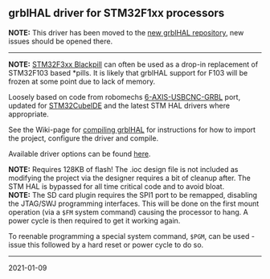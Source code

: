## grblHAL driver for STM32F1xx processors

__NOTE:__ This driver has been moved to the [new grblHAL repository](https://github.com/grblHAL/STM32F1xx), new issues should be opened there.

---

__NOTE:__ [STM32F3xx Blackpill](../STM32F3xx/README.md) can often be used as a drop-in replacement of STM32F103 based *pills. It is likely that grblHAL support for F103 will be frozen at some point due to lack of memory.

Loosely based on code from robomechs [6-AXIS-USBCNC-GRBL](https://github.com/robomechs/6-AXIS-USBCNC-GRBL) port, updated for [STM32CubeIDE](https://www.st.com/en/development-tools/stm32cubeide.htm) and the latest STM HAL drivers where appropriate.

See the Wiki-page for [compiling grblHAL](https://github.com/terjeio/grblHAL/wiki/Compiling-GrblHAL) for instructions for how to import the project, configure the driver and compile.

Available driver options can be found [here](Inc/my_machine.h).

__NOTE:__ Requires 128KB of flash! The .ioc design file is not included as modifying the project via the designer requires a bit of cleanup after. The STM HAL is bypassed for all time critical code and to avoid bloat.  
__NOTE:__ The SD card plugin requires the SPI1 port to be remapped, disabling the JTAG/SWJ programming interfaces. This will be done on the first mount operation (via a `$FM` system command) causing the processor to hang. A power cycle is then required to get it working again.

To reenable programming a special system command, `$PGM`, can be used - issue this followed by a hard reset or power cycle to do so.

---
2021-01-09
